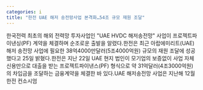 ```yaml
---
categories: i
title: "한전 UAE 해저 송전망사업 본격화…54조 규모 재원 조달"
---
```

한국전력 최초의 해외 전력망 투자사업인 "UAE HVDC 해저송전망" 사업이 프로젝트파이낸싱(PF) 계약을 체결하며 순조로운 출발을 알렸다.한전은 최근 아랍에미리트(UAE) 해저 송전망 사업에 필요한 38억4000만달러(5조4000억원) 규모의 재원 조달에 성공했다고 25일 밝혔다.한전은 지난 22일 UAE 현지 법인이 모기업의 보증없이 사업 자체 신용만으로 대출을 받는 프로젝트파이낸스(PF) 형식으로 약 31억달러(4조3000억원)의 차입금을 조달하는 금융계약을 체결한 바 있다.UAE 해저송전망 사업은 지난해 12월 한전 컨소시엄